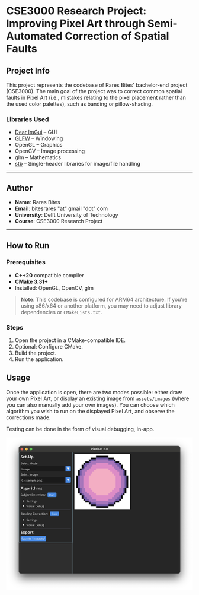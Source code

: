 # CSE3000 Research Project: Improving Pixel Art through Semi-Automated Correction of Spatial Faults

## Project Info
This project represents the codebase of Rares Bites' bachelor-end project (CSE3000). The main goal of the project was to correct common spatial faults in Pixel Art (i.e., mistakes relating to the pixel placement rather than the used color palettes), such as banding or pillow-shading.

### Libraries Used
- [Dear ImGui](https://github.com/ocornut/imgui) – GUI
- [GLFW](https://github.com/glfw/glfw) – Windowing
- OpenGL – Graphics
- OpenCV – Image processing
- glm – Mathematics
- [stb](https://github.com/nothings/stb) – Single-header libraries for image/file handling

---

## Author
- **Name**: Rares Bites
- **Email**: bitesrares "at" gmail "dot" com
- **University**: Delft University of Technology
- **Course**: CSE3000 Research Project

---

## How to Run

### Prerequisites
- **C++20** compatible compiler
- **CMake 3.31+**
- Installed: OpenGL, OpenCV, glm

> **Note**: This codebase is configured for ARM64 architecture. If you're using x86/x64 or another platform, you may need to adjust library dependencies or `CMakeLists.txt`.

### Steps
1. Open the project in a CMake-compatible IDE.
2. Optional: Configure CMake.
3. Build the project.
4. Run the application.

## Usage
Once the application is open, there are two modes possible: either draw your own Pixel Art, or display an existing image from `assets/images` (where you can also manually add your own images). You can choose which algorithm you wish to run on the displayed Pixel Art, and observe the corrections made.

Testing can be done in the form of visual debugging, in-app.

![demo.png](demo.png)